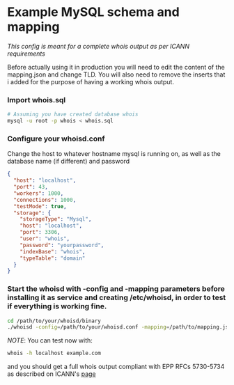 Example MySQL schema and mapping
================================
*This config is meant for a complete whois output as per ICANN requirements*

Before actually using it in production you will need to edit the content of the mapping.json and change TLD. You will also need to remove the inserts that i added for the purpose of having a working whois output.

### Import whois.sql
```sh
# Assuming you have created database whois
mysql -u root -p whois < whois.sql
```

### Configure your whoisd.conf

Change the host to whatever hostname mysql is running on, as well as the database name (if different) and password
```json
{
  "host": "localhost",
  "port": 43,
  "workers": 1000,
  "connections": 1000,
  "testMode": true,
  "storage": {
    "storageType": "Mysql",
    "host": "localhost",
    "port": 3306,
    "user": "whois",
    "password": "yourpassword",
    "indexBase": "whois",
    "typeTable": "domain"
  }
}

```
### Start the whoisd with -config and -mapping parameters before installing it as service and creating /etc/whoisd, in order to test if everything is working fine.
```sh
cd /path/to/your/whoisd/binary
./whoisd -config=/path/to/your/whoisd.conf -mapping=/path/to/mapping.json
```
_NOTE_: You can test now with:
```sh
whois -h localhost example.com
```

and you should get a full whois output compliant with EPP RFCs 5730-5734 as described on ICANN's [page](https://www.icann.org/resources/pages/approved-with-specs-2013-09-17-en#whois)
